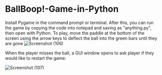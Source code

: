# BallBoop!-Game-in-Python
Install Pygame in the command prompt or terminal. After this, you can run the game by copying the code into notepad and saving as "anything.py", then open with Python.
To play, move the paddle at the bottom of the screen using the arrow keys to deflect the ball into the green bars until they are gone
![Screenshot (106)](https://github.com/taurusloathe/BallBoop/assets/110080228/fdb43efe-18ed-475e-ae72-82ca9487199b)

When the player misses the ball, a GUI window opens to ask player if they would like to restart the game:

![Screenshot (107)](https://github.com/taurusloathe/BallBoop/assets/110080228/ae2b0d26-49d3-4541-854a-82df07d88c18)
